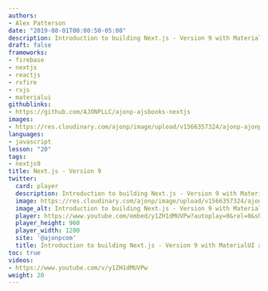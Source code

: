 ```yaml
---
authors:
- Alex Patterson
date: "2019-08-01T00:00:50-05:00"
description: Introduction to building Next.js - Version 9 with MaterialUI and Firebase.
draft: false
frameworks:
- firebase
- nextjs
- reactjs
- rxfire
- rxjs
- materialui
githublinks:
- https://github.com/AJONPLLC/ajonp-ajsbooks-nextjs
images:
- https://res.cloudinary.com/ajonp/image/upload/v1566357324/ajonp-ajonp-com/20-lesson-nextjs/Nextjs9.png
languages:
- javascript
lesson: "20"
tags:
- nextjs9
title: Next.js - Version 9
twitter:
  card: player
  description: Introduction to building Next.js - Version 9 with MaterialUI and Firebase.
  image: https://res.cloudinary.com/ajonp/image/upload/v1566357324/ajonp-ajonp-com/20-lesson-nextjs/Nextjs9.png
  image_alt: Introduction to building Next.js - Version 9 with MaterialUI and Firebase.
  player: https://www.youtube.com/embed/y1ZH1dMUVPw?autoplay=0&rel=0&showinfo=0&modestbranding=1
  player_height: 960
  player_width: 1280
  site: '@ajonpcom'
  title: Introduction to building Next.js - Version 9 with MaterialUI and Firebase.
toc: true
videos:
- https://www.youtube.com/v/y1ZH1dMUVPw
weight: 20
---
```

